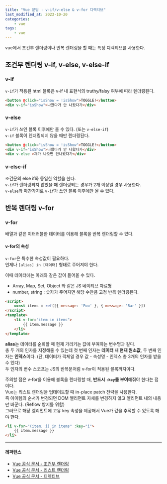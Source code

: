 ```yaml
---
title: "Vue 문법 : v-if/v-else & v-for 디렉티브"
last_modified_at: 2023-10-20
categories:
    - vue
tags:
    - vue
---
```


vue에서 조건부 렌더링이나 반복 렌더링을 할 때는 특정 디렉티브를 사용한다.

## 조건부 렌더링 v-if, v-else, v-else-if
### v-if
`v-if`가 적용된 html 블록은 v-if 내 표현식의 truthy/falsy 여부에 따라 렌더링된다.
```html
<button @click="isShow = !isShow">TOGGLE!</button>
<div v-if="isShow">나왔다가 안 나왔다가</div>
```

### v-else
`v-if`가 쓰인 블록 이후에만 올 수 있다. (또는 `v-else-if`)  
`v-if` 블록이 렌더링되지 않을 때만 렌더링된다.  
```html
<button @click="isShow = !isShow">TOGGLE!</button>
<div v-if="isShow">나왔다가 안 나왔다가</div>
<div v-else >쟤가 나오면 안나왔다가</div>
```

### v-else-if
조건문의 else if와 동일한 역할을 한다.  
`v-if`가 렌더링되지 않았을 때 렌더링되는 경우가 2개 이상일 경우 사용한다.  
`v-else`와 마찬가지로 `v-if`가 쓰인 블록 이후에만 올 수 있다.  

## 반복 렌더링 v-for
### v-for
배열과 같은 이터러블한 데이터를 이용해 블록을 반복 렌더링할 수 있다.  
#### v-for의 속성
`v-for`은 특수한 속성값이 필요하다.  
언제나 `[alias] in [데이터]` 형태로 주어져야 한다.  
  
이때 데이터에는 아래와 같은 값이 들어올 수 있다.  
- Array, Map, Set, Object 와 같은 JS 네이티브 자료형  
- number, string : 숫자가 주어지면 해당 수만큼 고정 반복 렌더링된다.
```html
<script>
    const items = ref([{ message: 'Foo' }, { message: 'Bar' }])
</script>
<template>
    <li v-for="item in items">
        {{ item.message }}
    </li>
</template>
```
  
**alias**는 데이터를 순회할 때 현재 가리키는 값에 부여하는 변수명과 같다.  
총 두 개의 인자를 지정해줄 수 있는데 첫 번째 인자는 **데이터 내 현재 원소값**, 두 번째 인자는 **인덱스**이다. (단, 데이터가 객체일 경우 값 - 속성명 - 인덱스 총 3개의 인자를 받을 수 있다)   
두 인자의 변수 스코프는 JS의 반복문처럼 v-for이 적용된 블록까지이다.  
  
주의할 점은 v-for을 이용해 블록을 렌더링할 때, **반드시 `:key`를 부여**해줘야 한다는 점이다.  
Vue는 리스트 렌더링을 업데이트할 때 in-place patch 전략을 사용한다.  
즉 아이템의 순서가 변경되면 DOM 엘리먼트 자체를 변경하지 않고 엘리먼트 내의 내용만 바꾼다. (Reflow 방지를 위함)  
그러므로 해당 엘리먼트에 고유 key 속성을 제공해서 Vue가 값을 추적할 수 있도록 해야 한다.
```html
<li v-for="(item, i) in items" :key="i">
    {{ item.message }}
</li>
```

---
#### 레퍼런스
- [Vue 공식 문서 - 조건부 렌더링](https://ko.vuejs.org/guide/essentials/conditional.html#v-if)
- [Vue 공식 문서 - 리스트 렌더링](https://ko.vuejs.org/guide/essentials/list.html)
- [Vue 공식 문서 - 디렉티브](https://ko.vuejs.org/api/built-in-directives.html#v-if)
